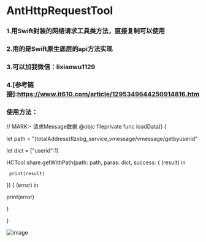 # AntHttpRequestTool

### 1.用Swift封装的网络请求工具类方法，直接复制可以使用 

### 2.用的是Swift原生底层的api方法实现 

### 3.可以加我微信：lixiaowu1129

### 4.[参考链接]:https://www.it610.com/article/1295349644250914816.htm

### 使用方法：

// MARK:- 请求Message数据
@objc fileprivate func loadData() {

  let path = "\(totalAddress)flzxbg_service_vmessage/vmessage/getbyuserid"
  
  let dict = ["userid":1]
  
  HCTool.share.getWithPath(path: path, paras: dict, success: { (result) in
  
     print(result)
     
  }) { (error) in
  
  print(error)
  
 }
 
}

![image](https://user-images.githubusercontent.com/17900500/155686187-2d8d1ada-ef89-4e61-b23e-02e2876678ce.png)


